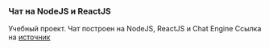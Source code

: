 <h3>Чат на NodeJS и ReactJS</h3>

Учебный проект. Чат построен на NodeJS, ReactJS и Chat Engine
Ссылка на [источник](https://www.youtube.com/watch?v=Fzv-rgwcFKk&list=PLxDiiWk5sV7-0a9fMWQLxj2S6uDm7qAQP&index=142&t=20s)